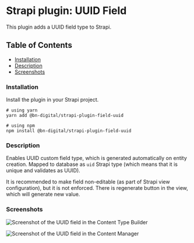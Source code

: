# Strapi plugin: UUID Field

This plugin adds a UUID field type to Strapi.

## Table of Contents

- [Installation](#installation)
- [Description](#description)
- [Screenshots](#screenshots)

### Installation

Install the plugin in your Strapi project.

```shell
# using yarn
yarn add @bn-digital/strapi-plugin-field-uuid

# using npm
npm install @bn-digital/strapi-plugin-field-uuid
```

### Description

Enables UUID custom field type, which is generated automatically on entity creation. Mapped to database as `uid` Strapi type (which means that it is unique and validates as UUID).

It is recommended to make field non-editable (as part of Strapi view configuration), but it is not enforced. There is regenerate button in the view, which will generate new value.

### Screenshots

![Screenshot of the UUID field in the Content Type Builder](https://github.com/bn-digital/strapi/blob/latest/packages/strapi-plugin-field-uuid/docs/add-custom-field.png?raw=true)

![Screenshot of the UUID field in the Content Manager](https://github.com/bn-digital/strapi/blob/latest/packages/strapi-plugin-field-uuid/docs/create-entity.png?raw=true)
